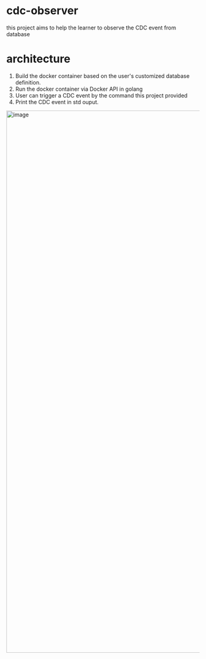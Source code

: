 # cdc-observer
this project aims to help the learner to observe the CDC event from database

# architecture
1. Build the docker container based on the user's customized database definition.
2. Run the docker container via Docker API in golang
3. User can trigger a CDC event by the command this project provided
4. Print the CDC event in std ouput.
<img width="1415" alt="image" src="https://github.com/user-attachments/assets/e8ec487f-130b-4e39-8941-70c188afd318">

